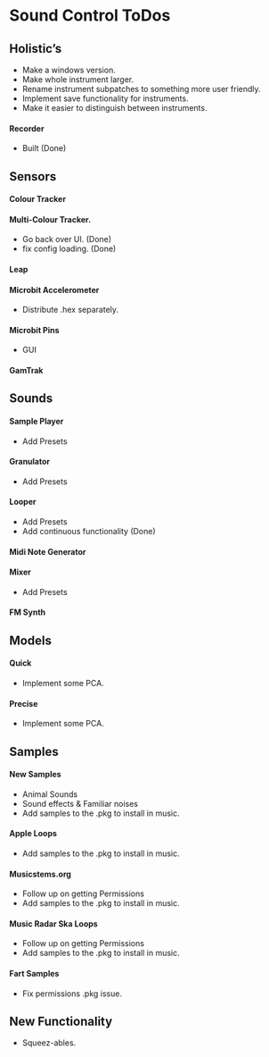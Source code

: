 # Sound Control ToDos

## Holistic’s
* Make a windows version.
* Make whole instrument larger.
* Rename instrument subpatches to something more user friendly.
* Implement save functionality for instruments.
* Make it easier to distinguish between instruments.

#### Recorder
* Built (Done)

## Sensors
#### Colour Tracker

#### Multi-Colour Tracker.
* Go back over UI. (Done)
* fix config loading. (Done)

#### Leap

#### Microbit Accelerometer
* Distribute .hex separately.

#### Microbit Pins
* GUI

#### GamTrak


## Sounds
#### Sample Player
* Add Presets

#### Granulator
* Add Presets

#### Looper
* Add Presets
* Add continuous functionality (Done)

#### Midi Note Generator

#### Mixer
* Add Presets

#### FM Synth


## Models
#### Quick
* Implement some PCA.

#### Precise
* Implement some PCA.


## Samples
#### New Samples
* Animal Sounds
* Sound effects & Familiar noises
* Add samples to the .pkg to install in music.

#### Apple Loops
* Add samples to the .pkg to install in music.

#### Musicstems.org
* Follow up on getting Permissions
* Add samples to the .pkg to install in music.

#### Music Radar Ska Loops
* Follow up on getting Permissions
* Add samples to the .pkg to install in music.

#### Fart Samples
* Fix permissions .pkg issue.


## New Functionality
* Squeez-ables. 
